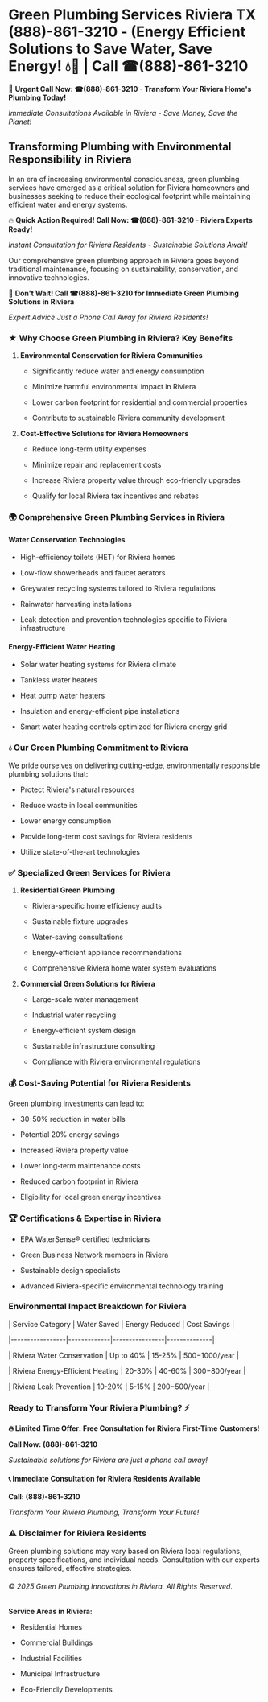 # Green Plumbing Services Riviera TX (888)-861-3210 - (Energy Efficient Solutions to Save Water, Save Energy! 💧🌿 | Call ☎(888)-861-3210

🚨 **Urgent Call Now: ☎(888)-861-3210 - Transform Your Riviera Home's Plumbing Today!**
*Immediate Consultations Available in Riviera - Save Money, Save the Planet!*

## Transforming Plumbing with Environmental Responsibility in Riviera

In an era of increasing environmental consciousness, green plumbing services have emerged as a critical solution for Riviera homeowners and businesses seeking to reduce their ecological footprint while maintaining efficient water and energy systems. 

🔥 **Quick Action Required! Call Now: ☎(888)-861-3210 - Riviera Experts Ready!**
*Instant Consultation for Riviera Residents - Sustainable Solutions Await!*

Our comprehensive green plumbing approach in Riviera goes beyond traditional maintenance, focusing on sustainability, conservation, and innovative technologies.

🚨 **Don't Wait! Call ☎(888)-861-3210 for Immediate Green Plumbing Solutions in Riviera**
*Expert Advice Just a Phone Call Away for Riviera Residents!*

### ★ Why Choose Green Plumbing in Riviera? Key Benefits

1. **Environmental Conservation for Riviera Communities** 
   - Significantly reduce water and energy consumption
   - Minimize harmful environmental impact in Riviera
   - Lower carbon footprint for residential and commercial properties
   - Contribute to sustainable Riviera community development

2. **Cost-Effective Solutions for Riviera Homeowners** 
   - Reduce long-term utility expenses
   - Minimize repair and replacement costs
   - Increase Riviera property value through eco-friendly upgrades
   - Qualify for local Riviera tax incentives and rebates

### 🌍 Comprehensive Green Plumbing Services in Riviera

#### Water Conservation Technologies
- High-efficiency toilets (HET) for Riviera homes
- Low-flow showerheads and faucet aerators
- Greywater recycling systems tailored to Riviera regulations
- Rainwater harvesting installations
- Leak detection and prevention technologies specific to Riviera infrastructure

#### Energy-Efficient Water Heating
- Solar water heating systems for Riviera climate
- Tankless water heaters
- Heat pump water heaters
- Insulation and energy-efficient pipe installations
- Smart water heating controls optimized for Riviera energy grid

### 💧 Our Green Plumbing Commitment to Riviera

We pride ourselves on delivering cutting-edge, environmentally responsible plumbing solutions that:
- Protect Riviera's natural resources
- Reduce waste in local communities
- Lower energy consumption
- Provide long-term cost savings for Riviera residents
- Utilize state-of-the-art technologies

### ✅ Specialized Green Services for Riviera

1. **Residential Green Plumbing**
   - Riviera-specific home efficiency audits
   - Sustainable fixture upgrades
   - Water-saving consultations
   - Energy-efficient appliance recommendations
   - Comprehensive Riviera home water system evaluations

2. **Commercial Green Solutions for Riviera**
   - Large-scale water management
   - Industrial water recycling
   - Energy-efficient system design
   - Sustainable infrastructure consulting
   - Compliance with Riviera environmental regulations

### 💰 Cost-Saving Potential for Riviera Residents

Green plumbing investments can lead to:
- 30-50% reduction in water bills
- Potential 20% energy savings
- Increased Riviera property value
- Lower long-term maintenance costs
- Reduced carbon footprint in Riviera
- Eligibility for local green energy incentives

### 🏆 Certifications & Expertise in Riviera

- EPA WaterSense® certified technicians
- Green Business Network members in Riviera
- Sustainable design specialists
- Advanced Riviera-specific environmental technology training

### Environmental Impact Breakdown for Riviera

| Service Category | Water Saved | Energy Reduced | Cost Savings |
|-----------------|-------------|----------------|--------------|
| Riviera Water Conservation | Up to 40% | 15-25% | $500-$1000/year |
| Riviera Energy-Efficient Heating | 20-30% | 40-60% | $300-$800/year |
| Riviera Leak Prevention | 10-20% | 5-15% | $200-$500/year |

### Ready to Transform Your Riviera Plumbing? ⚡

**🔥 Limited Time Offer: Free Consultation for Riviera First-Time Customers!**

**Call Now: (888)-861-3210**
*Sustainable solutions for Riviera are just a phone call away!*

#### 📞 Immediate Consultation for Riviera Residents Available

**Call: (888)-861-3210**
*Transform Your Riviera Plumbing, Transform Your Future!*

### ⚠️ Disclaimer for Riviera Residents

Green plumbing solutions may vary based on Riviera local regulations, property specifications, and individual needs. Consultation with our experts ensures tailored, effective strategies.

###### © 2025 Green Plumbing Innovations in Riviera. All Rights Reserved.

**Service Areas in Riviera:** 
- Residential Homes
- Commercial Buildings
- Industrial Facilities
- Municipal Infrastructure
- Eco-Friendly Developments
